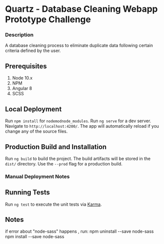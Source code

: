 # Quartz - Database Cleaning Webapp Prototype Challenge

### Description
A database cleaning process to eliminate duplicate data following certain criteria defined by the user.

## Prerequisites
1. Node 10.x
2. NPM
3. Angular 8
4. SCSS

## Local Deployment
Run `npm install` for `nodemodnode_modules`. 
Run `ng serve` for a dev server. 
Navigate to `http://localhost:4200/`. 
The app will automatically reload if you change any of the source files.

## Production Build and Installation
Run `ng build` to build the project. 
The build artifacts will be stored in the `dist/` directory. Use the `--prod` flag for a production build.

### Manual Deployment Notes


## Running Tests
Run `ng test` to execute the unit tests via [Karma](https://karma-runner.github.io).

## Notes
if error about "node-sass" happens , run:
npm uninstall --save node-sass
npm install --save node-sass
